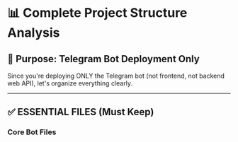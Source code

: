 # 📊 Complete Project Structure Analysis

## 🎯 Purpose: Telegram Bot Deployment Only

Since you're deploying ONLY the Telegram bot (not frontend, not backend web API), let's organize everything clearly.

---

## ✅ ESSENTIAL FILES (Must Keep)

### Core Bot Files
